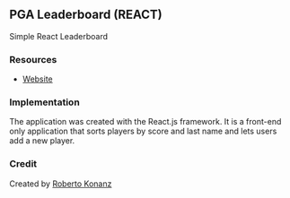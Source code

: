## PGA Leaderboard (REACT)

Simple React Leaderboard

### Resources

* [Website](https://pga-leaderboard.herokuapp.com/)

### Implementation

The application was created with the React.js framework. It is a front-end only application that sorts players by score and last name and lets users add a new player.

### Credit

Created by [Roberto Konanz](https://github.com/rxkonanz)